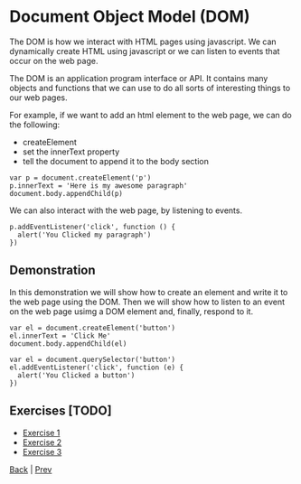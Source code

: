 # Document Object Model (DOM)

The DOM is how we interact with HTML pages using javascript. We can dynamically create HTML using javascript or we can listen to events that occur on the web page.

The DOM is an application program interface or API. It contains many objects and functions that we can use to do all sorts of interesting things to our web pages.

For example, if we want to add an html element to the web page, we can do the following:

- createElement
- set the innerText property
- tell the document to append it to the body section

```
var p = document.createElement('p')
p.innerText = 'Here is my awesome paragraph'
document.body.appendChild(p)
```

We can also interact with the web page, by listening to events.

```
p.addEventListener('click', function () {
  alert('You Clicked my paragraph')
})
```

## Demonstration

In this demonstration we will show how to create an element and write it to the web page using the DOM.
Then we will show how to listen to an event on the web page usimg a DOM element and, finally, respond to it.

```
var el = document.createElement('button')
el.innerText = 'Click Me'
document.body.appendChild(el)
```

```
var el = document.querySelector('button')
el.addEventListener('click', function (e) {
  alert('You Clicked a button')
})
```

## Exercises [TODO]

- [Exercise 1](dom-1)
- [Exercise 2](dom-2)
- [Exercise 3](dom-3)

[Back](.) | [Prev](nested-functions)
